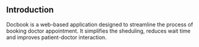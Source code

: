 ## Introduction

Docbook is a web-based application designed to streamline the process of booking doctor appointment. It simplifies the sheduling, reduces wait time and improves patient-doctor interaction.